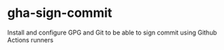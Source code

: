 # gha-sign-commit

Install and configure GPG and Git to be able to sign commit using Github Actions runners
